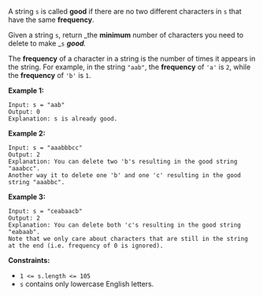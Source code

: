 A string `s` is called **good** if there are no two different characters in
`s` that have the same **frequency**.

Given a string `s`, return _the **minimum** number of characters you need to
delete to make _`s` _**good**._

The **frequency** of a character in a string is the number of times it appears
in the string. For example, in the string `"aab"`, the **frequency** of `'a'`
is `2`, while the **frequency** of `'b'` is `1`.



**Example 1:**

    
    
    Input: s = "aab"
    Output: 0
    Explanation: s is already good.
    

**Example 2:**

    
    
    Input: s = "aaabbbcc"
    Output: 2
    Explanation: You can delete two 'b's resulting in the good string "aaabcc".
    Another way it to delete one 'b' and one 'c' resulting in the good string "aaabbc".

**Example 3:**

    
    
    Input: s = "ceabaacb"
    Output: 2
    Explanation: You can delete both 'c's resulting in the good string "eabaab".
    Note that we only care about characters that are still in the string at the end (i.e. frequency of 0 is ignored).
    



**Constraints:**

  * `1 <= s.length <= 105`
  * `s` contains only lowercase English letters.

